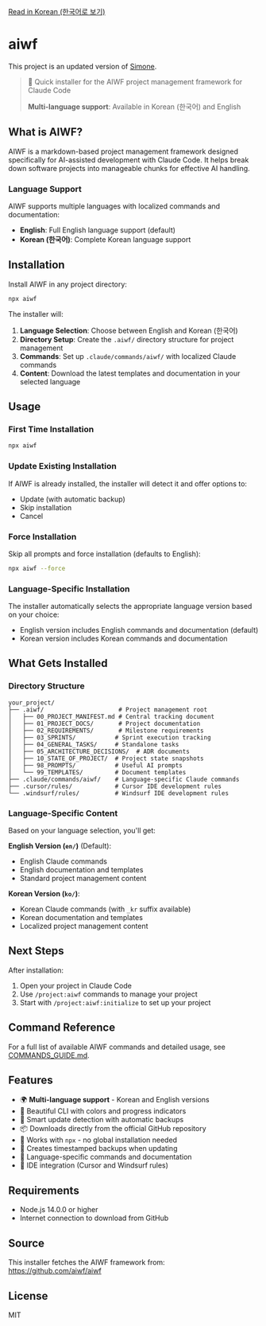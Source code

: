 [Read in Korean (한국어로 보기)](README.ko.md)

# aiwf

This project is an updated version of [Simone](https://github.com/Helmi/claude-simone).

> 🚀 Quick installer for the AIWF project management framework for Claude Code
> 
> **Multi-language support**: Available in Korean (한국어) and English

## What is AIWF?

AIWF is a markdown-based project management framework designed specifically for AI-assisted development with Claude Code. It helps break down software projects into manageable chunks for effective AI handling.

### Language Support

AIWF supports multiple languages with localized commands and documentation:
- **English**: Full English language support (default)
- **Korean (한국어)**: Complete Korean language support

## Installation

Install AIWF in any project directory:

```bash
npx aiwf
```

The installer will:

1. **Language Selection**: Choose between English and Korean (한국어)
2. **Directory Setup**: Create the `.aiwf/` directory structure for project management
3. **Commands**: Set up `.claude/commands/aiwf/` with localized Claude commands
4. **Content**: Download the latest templates and documentation in your selected language

## Usage

### First Time Installation

```bash
npx aiwf
```

### Update Existing Installation

If AIWF is already installed, the installer will detect it and offer options to:

- Update (with automatic backup)
- Skip installation
- Cancel

### Force Installation

Skip all prompts and force installation (defaults to English):

```bash
npx aiwf --force
```

### Language-Specific Installation

The installer automatically selects the appropriate language version based on your choice:
- English version includes English commands and documentation (default)
- Korean version includes Korean commands and documentation

## What Gets Installed

### Directory Structure

```
your_project/
├── .aiwf/                     # Project management root
│   ├── 00_PROJECT_MANIFEST.md # Central tracking document
│   ├── 01_PROJECT_DOCS/       # Project documentation
│   ├── 02_REQUIREMENTS/       # Milestone requirements
│   ├── 03_SPRINTS/           # Sprint execution tracking
│   ├── 04_GENERAL_TASKS/     # Standalone tasks
│   ├── 05_ARCHITECTURE_DECISIONS/  # ADR documents
│   ├── 10_STATE_OF_PROJECT/  # Project state snapshots
│   ├── 98_PROMPTS/           # Useful AI prompts
│   └── 99_TEMPLATES/         # Document templates
├── .claude/commands/aiwf/    # Language-specific Claude commands
├── .cursor/rules/            # Cursor IDE development rules
└── .windsurf/rules/          # Windsurf IDE development rules
```

### Language-Specific Content

Based on your language selection, you'll get:

**English Version (`en/`)** (Default):
- English Claude commands
- English documentation and templates  
- Standard project management content

**Korean Version (`ko/`)**:
- Korean Claude commands (with `_kr` suffix available)
- Korean documentation and templates
- Localized project management content

## Next Steps

After installation:

1. Open your project in Claude Code
2. Use `/project:aiwf` commands to manage your project
3. Start with `/project:aiwf:initialize` to set up your project

## Command Reference

For a full list of available AIWF commands and detailed usage, see [COMMANDS_GUIDE.md](docs/COMMANDS_GUIDE.md).

## Features

- 🌍 **Multi-language support** - Korean and English versions
- 🎨 Beautiful CLI with colors and progress indicators
- 🔄 Smart update detection with automatic backups
- 📦 Downloads directly from the official GitHub repository
- 🚀 Works with `npx` - no global installation needed
- 💾 Creates timestamped backups when updating
- 🎯 Language-specific commands and documentation
- 🔧 IDE integration (Cursor and Windsurf rules)

## Requirements

- Node.js 14.0.0 or higher
- Internet connection to download from GitHub

## Source

This installer fetches the AIWF framework from:
https://github.com/aiwf/aiwf

## License

MIT
